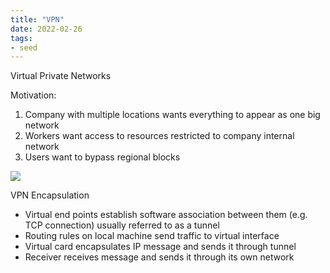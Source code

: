 ```yaml
---
title: "VPN"
date: 2022-02-26
tags:
- seed
---
```


Virtual Private Networks

Motivation:
1. Company with multiple locations wants everything to appear as one big network
2. Workers want access to resources restricted to company internal network
3. Users want to bypass regional blocks

![](thoughts/images/VPN.jpeg)

VPN Encapsulation
- Virtual end points establish software association between them (e.g. TCP connection) usually referred to as a tunnel
- Routing rules on local machine send traffic to virtual interface
- Virtual card encapsulates IP message and sends it through tunnel
- Receiver receives message and sends it through its own network